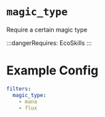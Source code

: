 # `magic_type`

Require a certain magic type

:::dangerRequires:
EcoSkills
:::

# Example Config
```yaml
filters:
  magic_type:
    - mana
    - flux
```
